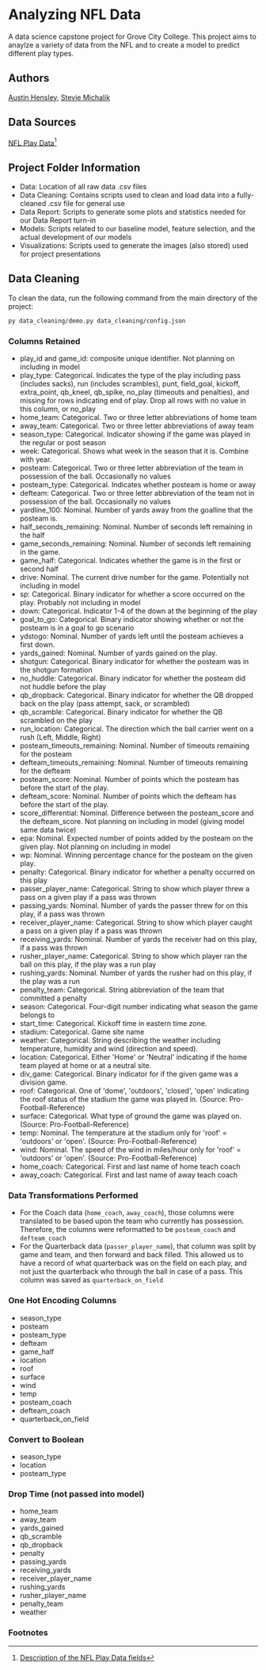 # Analyzing NFL Data
 
A data science capstone project for Grove City College. This project aims to anaylze a variety of data from the NFL and to create a model to predict different play types.

## Authors

[Austin Hensley](https://austinhensley.com),
[Stevie Michalik](https://github.com/MichalikSJ21)

## Data Sources

[NFL Play Data](https://github.com/nflverse/nflverse-data/releases/tag/pbp)[^1]

## Project Folder Information
- Data: Location of all raw data .csv files
- Data Cleaning: Contains scripts used to clean and load data into a fully-cleaned .csv file for general use
- Data Report: Scripts to generate some plots and statistics needed for our Data Report turn-in
- Models: Scripts related to our baseline model, feature selection, and the actual development of our models
- Visualizations: Scripts used to generate the images (also stored) used for project presentations

## Data Cleaning

To clean the data, run the following command from the main directory of the project:  
```sh
py data_cleaning/demo.py data_cleaning/config.json
```

### Columns Retained

- play_id and game_id: composite unique identifier. Not planning on including in model
- play_type: Categorical. Indicates the type of the play including pass (includes sacks), run (includes scrambles), punt, field_goal, kickoff, extra_point, qb_kneel, qb_spike, no_play (timeouts and penalties), and missing for rows indicating end of play. Drop all rows with no value in this column, or no_play
- home_team: Categorical. Two or three letter abbreviations of home team
- away_team: Categorical. Two or three letter abbreviations of away team
- season_type: Categorical. Indicator showing if the game was played in the regular or post season
- week: Categorical. Shows what week in the season that it is. Combine with year.
- posteam: Categorical. Two or three letter abbreviation of the team in possession of the ball. Occasionally no values
- posteam_type: Categorical. Indicates whether posteam is home or away  
- defteam: Categorical. Two or three letter abbreviation of the team not in possession of the ball. Occasionally no values
- yardline_100: Nominal. Number of yards away from the goalline that the posteam is. 
- half_seconds_remaining: Nominal. Number of seconds left remaining in the half
- game_seconds_remaining: Nominal. Number of seconds left remaining in the game. 
- game_half: Categorical. Indicates whether the game is in the first or second half
- drive: Nominal. The current drive number for the game. Potentially not including in model
- sp: Categorical. Binary indicator for whether a score occurred on the play. Probably not including in model  
- down: Categorical. Indicator 1-4 of the down at the beginning of the play  
- goal_to_go: Categorical. Binary indicator showing whether or not the posteam is in a goal to go scenario
- ydstogo: Nominal. Number of yards left until the posteam achieves a first down. 
- yards_gained: Nominal. Number of yards gained on the play.   
- shotgun: Categorical. Binary indicator for whether the posteam was in the shotgun formation  
- no_huddle: Categorical. Binary indicator for whether the posteam did not huddle before the play
- qb_dropback: Categorical. Binary indicator for whether the QB dropped back on the play (pass attempt, sack, or scrambled)  
- qb_scramble: Categorical. Binary indicator for whether the QB scrambled on the play
- run_location: Categorical. The direction which the ball carrier went on a rush (Left, Middle, Right)  
- posteam_timeouts_remaining: Nominal. Number of timeouts remaining for the posteam
- defteam_timeouts_remaining: Nominal. Number of timeouts remaining for the defteam  
- posteam_score: Nominal. Number of points which the posteam has before the start of the play.   
- defteam_score: Nominal. Number of points which the defteam has before the start of the play.
- score_differential: Nominal. Difference between the posteam_score and the defteam_score. Not planning on including in model (giving model same data twice)
- epa: Nominal. Expected number of points added by the posteam on the given play. Not planning on including in model
- wp: Nominal. Winning percentage chance for the posteam on the given play. 
- penalty: Categorical. Binary indicator for whether a penalty occurred on this play  
- passer_player_name: Categorical. String to show which player threw a pass on a given play if a pass was thrown  
- passing_yards: Nominal. Number of yards the passer threw for on this play, if a pass was thrown
- receiver_player_name: Categorical. String to show which player caught a pass on a given play if a pass was thrown
- receiving_yards: Nominal. Number of yards the receiver had on this play, if a pass was thrown
- rusher_player_name: Categorical. String to show which player ran the ball on this play, if the play was a run play
- rushing_yards: Nominal. Number of yards the rusher had on this play, if the play was a run  
- penalty_team: Categorical. String abbreviation of the team that committed a penalty
- season: Categorical. Four-digit number indicating what season the game belongs to
- start_time: Categorical. Kickoff time in eastern time zone.
- stadium: Categorical. Game site name
- weather: Categorical. String describing the weather including temperature, humidity and wind (direction and speed). 
- location: Categorical. Either 'Home' or 'Neutral' indicating if the home team played at home or at a neutral site. 
- div_game: Categorical. Binary indicator for if the given game was a division game.
- roof: Categorical. One of 'dome', 'outdoors', 'closed', 'open' indicating the roof status of the stadium the game was played in. (Source: Pro-Football-Reference)
- surface: Categorical. What type of ground the game was played on. (Source: Pro-Football-Reference)
- temp: Nominal. The temperature at the stadium only for 'roof' = 'outdoors' or 'open'. (Source: Pro-Football-Reference)
- wind: Nominal. The speed of the wind in miles/hour only for 'roof' = 'outdoors' or 'open'. (Source: Pro-Football-Reference)
- home_coach: Categorical. First and last name of home teach coach
- away_coach:  Categorical. First and last name of away teach coach  

### Data Transformations Performed
- For the Coach data (`home_coach`, `away_coach`), those columns were translated to be based upon the team who currently has possession. Therefore, the columns were reformatted to be `posteam_coach` and `defteam_coach`
- For the Quarterback data (`passer_player_name`), that column was split by game and team, and then forward and back filled. This allowed us to have a record of what quarterback was on the field on each play, and not just the quarterback who through the ball in case of a pass. This column was saved as `quarterback_on_field`

### One Hot Encoding Columns
- season_type
- posteam
- posteam_type
- defteam
- game_half
- location
- roof
- surface
- wind
- temp
- posteam_coach
- defteam_coach
- quarterback_on_field

### Convert to Boolean
- season_type
- location
- posteam_type

### Drop Time (not passed into model)
- home_team
- away_team
- yards_gained
- qb_scramble
- qb_dropback
- penalty
- passing_yards
- receiving_yards
- receiver_player_name
- rushing_yards
- rusher_player_name
- penalty_team
- weather

### Footnotes
[^1]: [Description of the NFL Play Data fields](https://www.nflfastr.com/articles/field_descriptions.html)
